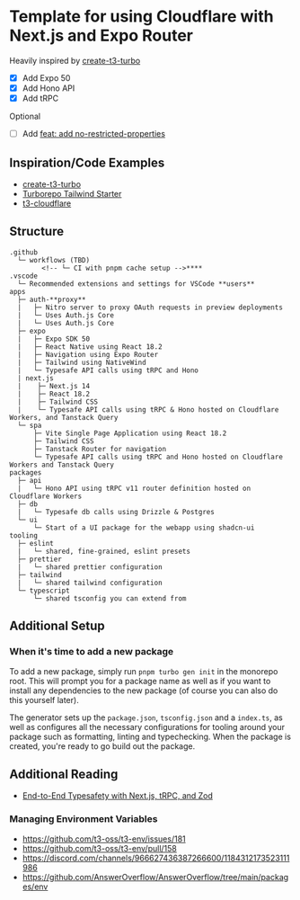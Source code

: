 # Template for using Cloudflare with Next.js and Expo Router

Heavily inspired by [create-t3-turbo](https://github.com/t3-oss/create-t3-turbo)

-   [x] Add Expo 50
-   [x] Add Hono API
-   [x] Add tRPC

Optional

-   [ ] Add [feat: add no-restricted-properties](https://github.com/t3-oss/create-t3-turbo/pull/999)

## Inspiration/Code Examples

-   [create-t3-turbo](https://github.com/t3-oss/create-t3-turbo)
-   [Turborepo Tailwind Starter](https://github.com/vercel/turbo/tree/main/examples/with-tailwind)
-   [t3-cloudflare](https://github.com/van14U/t3-cloudflare)

## Structure

```text
.github
  └─ workflows (TBD)
        <!-- └─ CI with pnpm cache setup -->****
.vscode
  └─ Recommended extensions and settings for VSCode **users**
apps
  ├─ auth-**proxy**
  |   ├─ Nitro server to proxy OAuth requests in preview deployments
  |   └─ Uses Auth.js Core
  |   └─ Uses Auth.js Core
  ├─ expo
  |   ├─ Expo SDK 50
  |   ├─ React Native using React 18.2
  |   ├─ Navigation using Expo Router
  |   ├─ Tailwind using NativeWind
  |   └─ Typesafe API calls using tRPC and Hono
  | next.js
  |    ├─ Next.js 14
  |    ├─ React 18.2
  |    ├─ Tailwind CSS
  |    └─ Typesafe API calls using tRPC & Hono hosted on Cloudflare Workers, and Tanstack Query
  └─ spa
      ├─ Vite Single Page Application using React 18.2
      ├─ Tailwind CSS
      ├─ Tanstack Router for navigation
      └─ Typesafe API calls using tRPC and Hono hosted on Cloudflare Workers and Tanstack Query
packages
  ├─ api
  |   └─ Hono API using tRPC v11 router definition hosted on Cloudflare Workers
  ├─ db
  |   └─ Typesafe db calls using Drizzle & Postgres
  └─ ui
      └─ Start of a UI package for the webapp using shadcn-ui
tooling
  ├─ eslint
  |   └─ shared, fine-grained, eslint presets
  ├─ prettier
  |   └─ shared prettier configuration
  ├─ tailwind
  |   └─ shared tailwind configuration
  └─ typescript
      └─ shared tsconfig you can extend from
```

## Additional Setup

### When it's time to add a new package

To add a new package, simply run `pnpm turbo gen init` in the monorepo root. This will prompt you for a package name as well as if you want to install any dependencies to the new package (of course you can also do this yourself later).

The generator sets up the `package.json`, `tsconfig.json` and a `index.ts`, as well as configures all the necessary configurations for tooling around your package such as formatting, linting and typechecking. When the package is created, you're ready to go build out the package.

## Additional Reading

-   [End-to-End Typesafety with Next.js, tRPC, and Zod](https://jbhutch.com/blog/end-to-end-typesafety-with-nextjs-trpc-zod/)

### Managing Environment Variables

-   <https://github.com/t3-oss/t3-env/issues/181>
-   <https://github.com/t3-oss/t3-env/pull/158>
-   <https://discord.com/channels/966627436387266600/1184312173523111986>
-   <https://github.com/AnswerOverflow/AnswerOverflow/tree/main/packages/env>

